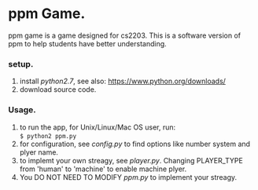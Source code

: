 # ppm Game.

ppm game is a game designed for cs2203. This is a software version of ppm to help students have better understanding.  

### setup.  

1) install *python2.7*, see also: https://www.python.org/downloads/     
2) download source code.
    	
### Usage.

1) to run the app, for Unix/Linux/Mac OS user, run:  
		```
        $ python2 ppm.py 
        ```   
2) for configuration, see *config.py* to find options like number system and plyer name.   
3) to implemt your own streagy, see *player.py*. Changing PLAYER_TYPE from 'human' to 'machine' to enable machine plyer.   
4) You DO NOT NEED TO MODIFY *ppm.py* to implement your streagy.   
